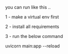 you can run like this ..

1 - make a virtual env first

2 - install all requirements 

3 - run the below command 





uvicorn main:app --reload